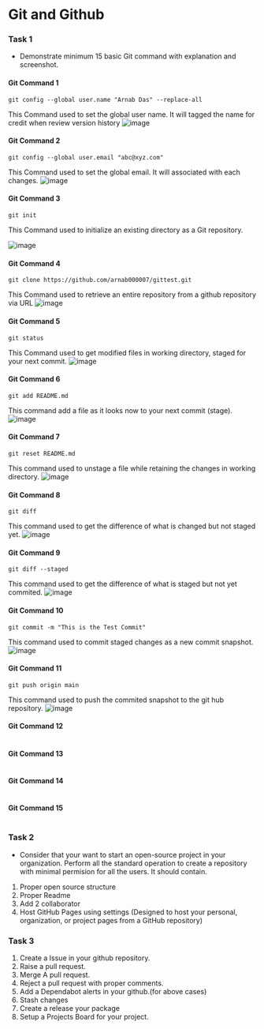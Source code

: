 # Git and Github 

### Task 1
- Demonstrate minimum 15 basic Git command with explanation and screenshot.

#### Git Command 1
```
git config --global user.name "Arnab Das" --replace-all
```
This Command used to set the global user name. It will tagged the name for credit when review version history
![image](https://user-images.githubusercontent.com/70307607/195248932-601ad933-dcef-48c3-8409-ebba31c92e43.png)

#### Git Command 2
```
git config --global user.email "abc@xyz.com"
```
This Command used to set the global email. It will associated with each changes.
![image](https://user-images.githubusercontent.com/70307607/195249000-69226994-dfde-464b-bd04-2f9b71aa7ac4.png)

#### Git Command 3
```
git init
```
This Command used to initialize an existing directory as a Git repository. 

![image](https://user-images.githubusercontent.com/70307607/195249816-ededb54d-3d45-4fda-8ab8-34b99dd0df6b.png)

#### Git Command 4
```
git clone https://github.com/arnab000007/gittest.git
```
This Command used to retrieve an entire repository from a github repository via URL
![image](https://user-images.githubusercontent.com/70307607/195250132-d69f9642-9ac6-43d5-949f-082522b0e6d6.png)

#### Git Command 5
```
git status
```
This Command used to get modified files in working directory, staged for your next commit.
![image](https://user-images.githubusercontent.com/70307607/195250358-8586bbf6-bfa3-42b2-90b1-497cd20c4a63.png)

#### Git Command 6
```
git add README.md
```
This command add a file as it looks now to your next commit (stage).
![image](https://user-images.githubusercontent.com/70307607/195250617-91c41460-0c16-435b-a71f-551dbb004cb7.png)

#### Git Command 7
```
git reset README.md
```
This command used to unstage a file while retaining the changes in working directory.
![image](https://user-images.githubusercontent.com/70307607/195250965-9bee069c-0fd2-43f3-9b27-6e2e058c89ea.png)


#### Git Command 8
```
git diff
```
This command used to get the difference of what is changed but not staged yet.
![image](https://user-images.githubusercontent.com/70307607/195251337-61c20228-21da-4c7a-8222-64116e281753.png)

#### Git Command 9
```
git diff --staged
```
This command used to get the difference of what is staged but not yet commited.
![image](https://user-images.githubusercontent.com/70307607/195251590-b33f6c5e-4dba-407c-b523-534550ce80a0.png)

#### Git Command 10
```
git commit -m "This is the Test Commit"
```
This command used to commit staged changes as a new commit snapshot.
![image](https://user-images.githubusercontent.com/70307607/195251933-186f7eee-871b-494c-9643-d1761a664798.png)

#### Git Command 11
```
git push origin main 
```
This command used to push the commited snapshot to the git hub repository.
![image](https://user-images.githubusercontent.com/70307607/195252329-ec0aae69-a84b-45d4-a85d-449d73e804b4.png)

#### Git Command 12
```

```

#### Git Command 13
```

```

#### Git Command 14
```

```

#### Git Command 15
```

```


### Task 2 
- Consider that your want to start an open-source project in your organization. Perform all the standard operation to create a repository with minimal permision for all the users. It should contain.
1. Proper open source structure 
2. Proper Readme
3. Add 2 collaborator 
4. Host GitHub Pages using settings (Designed to host your personal, organization, or project pages from a GitHub repository)

### Task 3 
1. Create a Issue in your github repository.
2. Raise a pull request.
3. Merge A pull request.
4. Reject a pull request with proper comments.
5. Add a Dependabot alerts in your github.(for above cases)
6. Stash changes
7. Create a release your package
8. Setup a Projects Board for your project.
